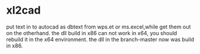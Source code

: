 # xl2cad
put text in to autocad as dbtext from wps.et or ms.excel,while get them out on the otherhand.
the dll build in x86 can not work in x64, you should rebuild it in the x64 environment.
the dll in the branch-master now was build in x86.
